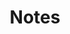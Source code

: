 ---
toc: true
comments: true
layout: post
title: Notes
type: plans
courses: { compsci: {week: 1} }
permalink: /plans/week3
---
